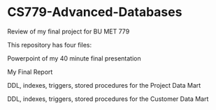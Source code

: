 # CS779-Advanced-Databases
Review of my final project for BU MET 779


This repository has four files:

Powerpoint of my 40 minute final presentation

My Final Report

DDL, indexes, triggers, stored procedures for the Project Data Mart

DDL, indexes, triggers, stored procedures for the Customer Data Mart
